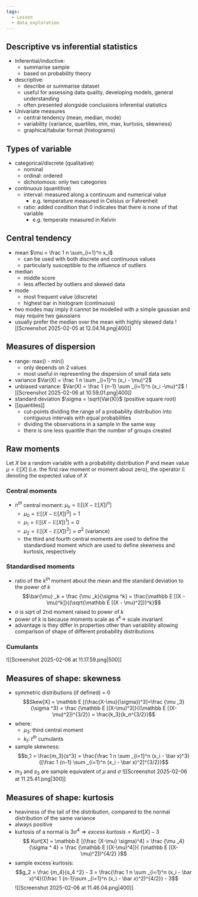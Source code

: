 ```yaml
---
tags:
  - Lesson
  - data_exploration
---
```

## Descriptive vs inferential statistics
- Inferential/inductive:
	- summarise sample
	- based on probability theory
- descriptive:
	- describe or summarise dataset
	- useful for assessing data quality, developing models, general understanding
	- often presented alongside conclusions inferential statistics
- Univariate measures
	- central tendency (mean, median, mode)
	- variability (variance, quartiles, min, max, kurtosis, skewness)
	- graphical/tabular format (histograms)
## Types of variable
- categorical/discrete (qualitative)
	- nominal
	- ordinal: ordered
	- dichotomous: only two categories
- continuous (quantitive)
	- interval: measured along a continuum and numerical value
		- e.g. temperature measured in Celsius or Fahrenheit
	- ratio: added condition that 0 indicates that there is none of that variable
		- e.g. temperate measured in Kelvin
## Central tendency
- mean $\mu = \frac 1 n \sum_{i=1}^n x_i$
	- can be used with both discrete and continuous values
	- particularly susceptible to the influence of outliers
- median
	- middle score 
	- less affected by outliers and skewed data
- mode
	- most frequent value (discrete)
	- highest bar in histogram (continuous)
- two modes may imply it cannot be modelled with a simple gaussian and may require two gaussians
- usually prefer the median over the mean with highly skewed data
![[Screenshot 2025-02-05 at 12.04.14.png|400]]
## Measures of dispersion
- range: max() - min()
	- only depends on 2 values
	- most useful in representing the dispersion of small data sets
- variance $Var(X) = \frac 1 n \sum _{i=1}^n (x_i - \mu)^2$ 
- unbiased variance: $Var(X) = \frac 1 {n-1} \sum _{i=1}^n (x_i -\mu)^2$
	![[Screenshot 2025-02-06 at 10.59.01.png|400]]
- standard deviation $\sigma = \sqrt{Var(X)}$ (positive square root)
- [[quantiles]]
	- cut-points dividing the range of a probability distribution into contiguous intervals with equal probabilities
	- dividing the observations in a sample in the same way
	- there is one less quantile than the number of groups created
## Raw moments
Let $X$ be a random variable with a probability distribution $P$ and mean value $\mu = \mathbb E [X]$ (i.e. the first raw moment or moment about zero), the operator $\mathbb{E}$ denoting the expected value of $X$
### Central moments
- $n^{th}$ central moment: $\mu _n = \mathbb E [(X - \mathbb E [X])^n]$ 
	- $\mu _0 = \mathbb E [(X - \mathbb E [X])^0] = 1$ 
	- $\mu _1 = \mathbb E [(X - \mathbb E [X])^1] = 0$ 
	- $\mu _2 = \mathbb E [(X - \mathbb E [X])^2] = \sigma ^2$ (variance) 
	- the third and fourth central moments are used to define the standardised moment which are used to define skewness and kurtosis, respectively
### Standardised moments
- ratio of the $k^{th}$ moment about the mean and the standard deviation to the power of $k$
	$$\bar{\mu} _k = \frac {\mu _k}{\sigma ^k} = \frac{\mathbb E [(X - \mu)^k]}{(\sqrt{\mathbb E [(X - \mu)^2]})^k}$$
- $\sigma$ is sqrt of 2nd moment raised to power of $k$
- power of $k$ is because moments scale as $x^k \rightarrow$ scale invariant
- advantage is they differ in properties other than variability allowing comparison of shape of different probability distributions
### Cumulants
![[Screenshot 2025-02-06 at 11.17.59.png|500]]
## Measures of shape: skewness
- symmetric distributions (if defined) = 0
$$Skew[X] = \mathbb E [(\frac{X-\mu}{\sigma})^3]=\frac {\mu _3}{\sigma ^3} = \frac {\mathbb E [(X-\mu)^3]}{(\mathbb E [(X-\mu)^2])^{3/2}} = \frac{k_3}{k_n^{3/2}}$$
- where:
	- $\mu _3$: third central moment
	- $k_t$: $t^{th}$ cumulants
- sample skewness:
$$b_1 = \frac{m_3}{s^3} = \frac{\frac 1 n \sum _{i=1}^n (x_i - \bar x)^3}{[\frac 1 {n-1} \sum _{i=1}^n (x_i - \bar x)^2]^{3/2}}$$
- $m_3$ and $s_3$ are sample equivalent of $\mu$ and $\sigma$
![[Screenshot 2025-02-06 at 11.25.41.png|300]]
## Measures of shape: kurtosis
- heaviness of the tail of the distribution, compared to the normal distribution of the same variance
- always positive
- kurtosis of a normal is $3\sigma ^4 \Rightarrow excess \; kurtosis = Kurt[X] - 3$
$$ Kurt[X] = \mathbb E [(\frac {X-\mu} \sigma)^4] = \frac {\mu _4}{\sigma ^ 4} = \frac {\mathbb E [(X-\mu)^4]}{
(\mathbb E [(X-\mu)^2])^{4/2} }$$
- sample excess kurtosis:
$$g_2 = \frac {m_4}{s_4 ^2} - 3 = \frac{\frac 1 n \sum _{i=1}^n (x_i - \bar x)^4}{(\frac 1 {n-1}\sum _{i=1}^n (x_i - \bar x)^2)^{4/2}} - 3$$
![[Screenshot 2025-02-06 at 11.46.04.png|400]]